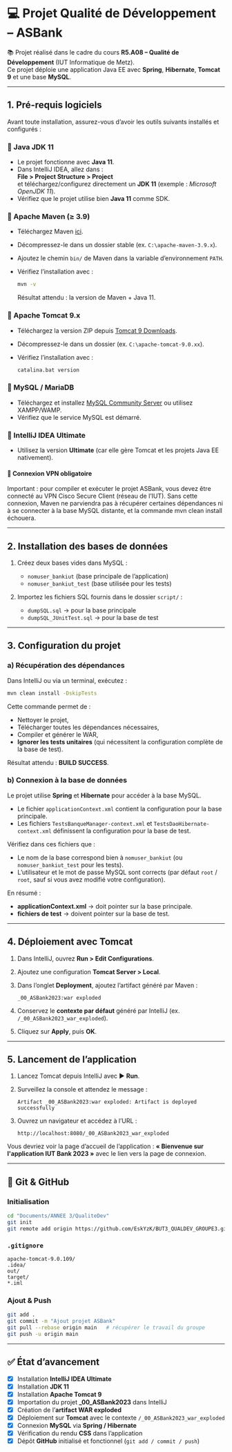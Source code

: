 # 💻 Projet Qualité de Développement – **ASBank**

📚 Projet réalisé dans le cadre du cours **R5.A08 – Qualité de Développement** (IUT Informatique de Metz).  
Ce projet déploie une application Java EE avec **Spring**, **Hibernate**, **Tomcat 9** et une base **MySQL**.

---

## 1. Pré-requis logiciels

Avant toute installation, assurez-vous d’avoir les outils suivants installés et configurés :

### 🔹 Java JDK 11

- Le projet fonctionne avec **Java 11**.  
- Dans IntelliJ IDEA, allez dans :  
  **File > Project Structure > Project**  
  et téléchargez/configurez directement un **JDK 11** (exemple : *Microsoft OpenJDK 11*).  
- Vérifiez que le projet utilise bien **Java 11** comme SDK.  

### 🔹 Apache Maven (≥ 3.9)

* Téléchargez Maven [ici](https://maven.apache.org/download.cgi).
* Décompressez-le dans un dossier stable (ex. `C:\apache-maven-3.9.x`).
* Ajoutez le chemin `bin/` de Maven dans la variable d’environnement `PATH`.
* Vérifiez l’installation avec :

  ```bash
  mvn -v
  ```

  Résultat attendu : la version de Maven + Java 11.

### 🔹 Apache Tomcat 9.x

* Téléchargez la version ZIP depuis [Tomcat 9 Downloads](https://tomcat.apache.org/download-90.cgi).
* Décompressez-le dans un dossier (ex. `C:\apache-tomcat-9.0.xx`).
* Vérifiez l’installation avec :

  ```bash
  catalina.bat version
  ```

### 🔹 MySQL / MariaDB

* Téléchargez et installez [MySQL Community Server](https://dev.mysql.com/downloads/mysql/) ou utilisez XAMPP/WAMP.
* Vérifiez que le service MySQL est démarré.

### 🔹 IntelliJ IDEA Ultimate

* Utilisez la version **Ultimate** (car elle gère Tomcat et les projets Java EE nativement).

#### 🔸 Connexion VPN obligatoire
Important : pour compiler et exécuter le projet ASBank, vous devez être connecté au VPN Cisco Secure Client (réseau de l’IUT). 
Sans cette connexion, Maven ne parviendra pas à récupérer certaines dépendances ni à se connecter à la base MySQL distante, et la commande mvn clean install échouera.


---

## 2. Installation des bases de données

1. Créez deux bases vides dans MySQL :

   * `nomuser_bankiut` (base principale de l’application)
   * `nomuser_bankiut_test` (base utilisée pour les tests)

2. Importez les fichiers SQL fournis dans le dossier `script/` :

   * `dumpSQL.sql` → pour la base principale
   * `dumpSQL_JUnitTest.sql` → pour la base de test

---

## 3. Configuration du projet

### a) Récupération des dépendances

Dans IntelliJ ou via un terminal, exécutez :

```bash
mvn clean install -DskipTests
```

Cette commande permet de :

* Nettoyer le projet,
* Télécharger toutes les dépendances nécessaires,
* Compiler et générer le WAR,
* **Ignorer les tests unitaires** (qui nécessitent la configuration complète de la base de test).

Résultat attendu : **BUILD SUCCESS**.

### b) Connexion à la base de données

Le projet utilise **Spring** et **Hibernate** pour accéder à la base MySQL.

* Le fichier `applicationContext.xml` contient la configuration pour la base principale.
* Les fichiers `TestsBanqueManager-context.xml` et `TestsDaoHibernate-context.xml` définissent la configuration pour la base de test.

Vérifiez dans ces fichiers que :

* Le nom de la base correspond bien à `nomuser_bankiut` (ou `nomuser_bankiut_test` pour les tests).
* L’utilisateur et le mot de passe MySQL sont corrects (par défaut `root` / `root`, sauf si vous avez modifié votre configuration).

En résumé :

* **applicationContext.xml** → doit pointer sur la base principale.
* **fichiers de test** → doivent pointer sur la base de test.

---

## 4. Déploiement avec Tomcat

1. Dans IntelliJ, ouvrez **Run > Edit Configurations**.
2. Ajoutez une configuration **Tomcat Server > Local**.
3. Dans l’onglet **Deployment**, ajoutez l’artifact généré par Maven :

   ```
   _00_ASBank2023:war exploded
   ```
4. Conservez le **contexte par défaut** généré par IntelliJ (ex. `/_00_ASBank2023_war_exploded`).
5. Cliquez sur **Apply**, puis **OK**.

---

## 5. Lancement de l’application

1. Lancez Tomcat depuis IntelliJ avec ▶️ **Run**.
2. Surveillez la console et attendez le message :

   ```
   Artifact _00_ASBank2023:war exploded: Artifact is deployed successfully
   ```
3. Ouvrez un navigateur et accédez à l’URL :

   ```
   http://localhost:8080/_00_ASBank2023_war_exploded
   ```

Vous devriez voir la page d’accueil de l’application :
**« Bienvenue sur l'application IUT Bank 2023 »** avec le lien vers la page de connexion.

---

## 🐙 Git & GitHub

### Initialisation
```bash
cd "Documents/ANNEE 3/QualiteDev"
git init
git remote add origin https://github.com/EskYzK/BUT3_QUALDEV_GROUPE3.git
```

### `.gitignore`
```gitignore
apache-tomcat-9.0.109/
.idea/
out/
target/
*.iml
```

### Ajout & Push
```bash
git add .
git commit -m "Ajout projet ASBank"
git pull --rebase origin main   # récupérer le travail du groupe
git push -u origin main
```

---

## ✅ État d’avancement

* [x] Installation **IntelliJ IDEA Ultimate**
* [x] Installation **JDK 11** 
* [x] Installation **Apache Tomcat 9**
* [x] Importation du projet **_00_ASBank2023** dans IntelliJ
* [x] Création de l’**artifact WAR exploded**
* [x] Déploiement sur **Tomcat** avec le contexte `/_00_ASBank2023_war_exploded`
* [x] Connexion **MySQL** via **Spring / Hibernate**
* [x] Vérification du rendu **CSS** dans l’application
* [x] Dépôt **GitHub** initialisé et fonctionnel (`git add / commit / push`)
